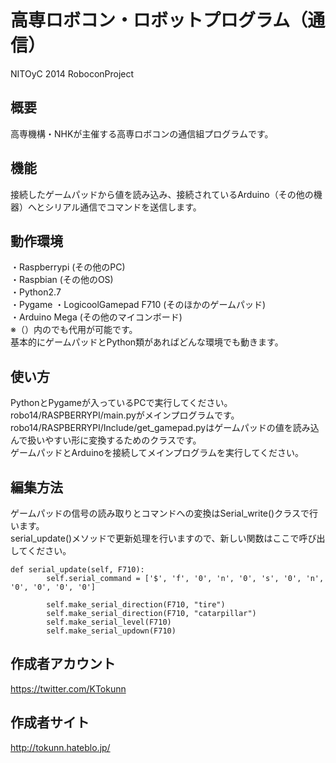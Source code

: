 高専ロボコン・ロボットプログラム（通信）
=======================================

NITOyC 2014 RoboconProject

概要
-----
高専機構・NHKが主催する高専ロボコンの通信組プログラムです。  

機能
----
接続したゲームパッドから値を読み込み、接続されているArduino（その他の機器）へとシリアル通信でコマンドを送信します。  


動作環境
--------
・Raspberrypi (その他のPC)  
・Raspbian (その他のOS)  
・Python2.7  
・Pygame
・LogicoolGamepad F710  (そのほかのゲームパッド)  
・Arduino Mega (その他のマイコンボード)  
※（）内のでも代用が可能です。  
基本的にゲームパッドとPython類があればどんな環境でも動きます。  

使い方
------
PythonとPygameが入っているPCで実行してください。  
robo14/RASPBERRYPI/main.pyがメインプログラムです。  
robo14/RASPBERRYPI/Include/get_gamepad.pyはゲームパッドの値を読み込んで扱いやすい形に変換するためのクラスです。  
ゲームパッドとArduinoを接続してメインプログラムを実行してください。    

編集方法
--------
ゲームパッドの信号の読み取りとコマンドへの変換はSerial_write()クラスで行います。  
serial_update()メソッドで更新処理を行いますので、新しい関数はここで呼び出してください。  
```lang
def serial_update(self, F710):
        self.serial_command = ['$', 'f', '0', 'n', '0', 's', '0', 'n', '0', '0', '0', '0']

        self.make_serial_direction(F710, "tire")
        self.make_serial_direction(F710, "catarpillar")
        self.make_serial_level(F710)
        self.make_serial_updown(F710)
```


作成者アカウント
----------------
https://twitter.com/KTokunn  

作成者サイト
-------------
http://tokunn.hateblo.jp/  
